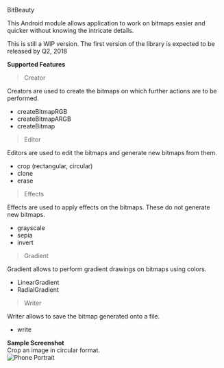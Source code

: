 BitBeauty

This Android module allows application to work on bitmaps easier and quicker without knowing the intricate details.

This is still a WIP version. The first version of the library is expected to be released by Q2, 2018

**Supported Features**  
> Creator  

Creators are used to create the bitmaps on which further actions are to be performed.  
* createBitmapRGB  
* createBitmapARGB
* createBitmap  

> Editor  

Editors are used to edit the bitmaps and generate new bitmaps from them.   
* crop (rectangular, circular)  
* clone  
* erase

> Effects  

Effects are used to apply effects on the bitmaps. These do not generate new bitmaps.  

* grayscale  
* sepia  
* invert  

> Gradient  

Gradient allows to perform gradient drawings on bitmaps using colors.  

* LinearGradient  
* RadialGradient  

> Writer  

Writer allows to save the bitmap generated onto a file.  

* write  



**Sample Screenshot**  
Crop an image in circular format.  
![Phone Portrait](https://github.com/wwdablu/bitbeauty/tree/canary/screenshots/001.png)

